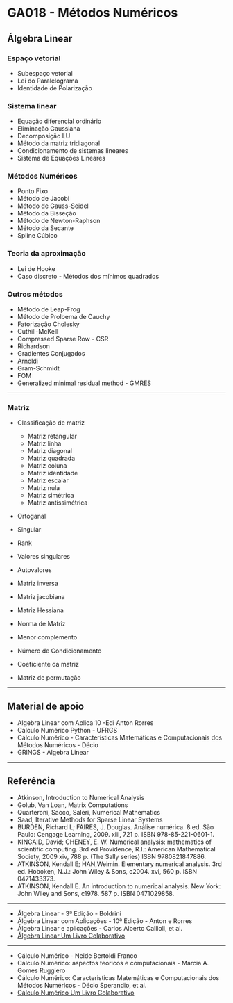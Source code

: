 # GA018 - Métodos Numéricos

## Álgebra Linear
### Espaço vetorial
* Subespaço vetorial
* Lei do Paralelograma
* Identidade de Polarização

### Sistema linear
* Equação diferencial ordinário
* Eliminação Gaussiana
* Decomposição LU
* Método da matriz tridiagonal
* Condicionamento de sistemas lineares
* Sistema de Equações Lineares

### Métodos Numéricos
* Ponto Fixo
* Método de Jacobi
* Método de Gauss-Seidel 
* Método da Bisseção
* Método de Newton-Raphson
* Método da Secante
* Spline Cúbico

### Teoria da aproximação
* Lei de Hooke 
* Caso discreto - Métodos dos mínimos quadrados

### Outros métodos
* Método de Leap-Frog
* Método de Prolbema de Cauchy
* Fatorização Cholesky
* Cuthill-McKell
* Compressed Sparse Row - CSR
* Richardson
* Gradientes Conjugados
* Arnoldi
* Gram-Schmidt
* FOM
* Generalized minimal residual method - GMRES

---

### Matriz
* Classificação de matriz
    * Matriz retangular
    * Matriz linha
    * Matriz diagonal
    * Matriz quadrada
    * Matriz coluna
    * Matriz identidade 
    * Matriz escalar
    * Matriz nula
    * Matriz simétrica
    * Matriz antissimétrica

* Ortoganal
* Singular
* Rank
* Valores singulares
* Autovalores
* Matriz inversa
* Matriz jacobiana
* Matriz Hessiana
* Norma de Matriz
* Menor complemento
* Número de Condicionamento
* Coeficiente da matriz
* Matriz de permutação

--- 

## Material de apoio 
* Algebra Linear com Aplica 10 -Edi Anton Rorres
* Cálculo Numérico Python - UFRGS
* Cálculo Numérico - Características Matemáticas e Computacionais dos Métodos Numéricos - Décio 
* GRINGS - Álgebra Linear

--- 

## Referência
* Atkinson, Introduction to Numerical Analysis
* Golub, Van Loan, Matrix Computations
* Quarteroni, Sacco, Saleri, Numerical Mathematics
* Saad, Iterative Methods for Sparse Linear Systems
* BURDEN, Richard L; FAIRES, J. Douglas. Análise numérica. 8 ed. São Paulo: Cengage Learning, 2009. xiii, 721 p. ISBN 978-85-221-0601-1.
* KINCAID, David; CHENEY, E. W. Numerical analysis: mathematics of scientific computing. 3rd ed Providence, R.I.: American Mathematical Society, 2009 xiv, 788 p. (The Sally series) ISBN 9780821847886.
* ATKINSON, Kendall E; HAN,Weimin. Elementary numerical analysis. 3rd ed. Hoboken, N.J.: John Wiley & Sons, c2004. xvi, 560 p. ISBN 0471433373.
* ATKINSON, Kendall E. An introduction to numerical analysis. New York: John Wiley and Sons, c1978. 587 p. ISBN 0471029858.

--- 

* Álgebra Linear - 3ª Edição - Boldrini
* Álgebra Linear com Aplicações - 10ª Edição - Anton e Rorres
* Álgebra Linear e aplicações - Carlos Alberto Callioli, et al.
* [Álgebra Linear Um Livro Colaborativo](https://www.ufrgs.br/reamat/AlgebraLinear/index.html)

---

* Cálculo Numérico - Neide Bertoldi Franco
* Cálculo Numérico: aspectos teoricos e computacionais - Marcia A. Gomes Ruggiero
* Cálculo Numérico: Caracteristicas Matemáticas e Computacionais dos Métodos Numéricos - Décio Sperandio, et al.
* [Cálculo Numérico Um Livro Colaborativo](https://www.ufrgs.br/reamat/CalculoNumerico/index.html)